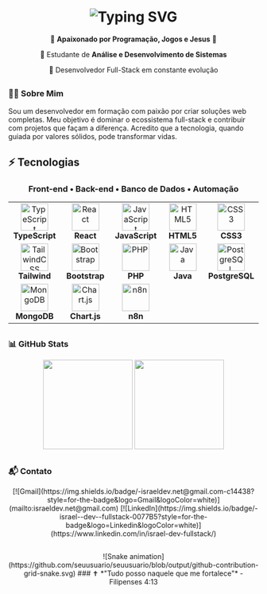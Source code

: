 <h1 align="center">
  <img src="https://readme-typing-svg.herokuapp.com?font=Fira+Code&size=32&duration=2800&pause=2000&color=2E9EF7&center=true&vCenter=true&width=940&lines=Ol%C3%A1%2C+eu+sou+o+Israel+%F0%9F%91%8B;Full-Stack+Developer+%F0%9F%9A%80;Estudante+de+ADS+%F0%9F%93%9A" alt="Typing SVG" />
</h1>

<div align="center">
  
  🤠 **Apaixonado por Programação, Jogos e Jesus** 📖
  
  📓 Estudante de **Análise e Desenvolvimento de Sistemas**
  
  🚀 Desenvolvedor Full-Stack em constante evolução
  
</div>

##

### 👨‍💻 Sobre Mim

Sou um desenvolvedor em formação com paixão por criar soluções web completas. Meu objetivo é dominar o ecossistema full-stack e contribuir com projetos que façam a diferença. Acredito que a tecnologia, quando guiada por valores sólidos, pode transformar vidas.

##

## ⚡ Tecnologias

<div align="center">

### Front-end • Back-end • Banco de Dados • Automação

<table>
  <tr>
    <td align="center" width="100">
      <img src="https://cdn.jsdelivr.net/gh/devicons/devicon/icons/typescript/typescript-original.svg" width="55" height="55" mt="10px" alt="TypeScript" />
      <br><b>TypeScript</b>
    </td>
    <td align="center" width="100">
      <img src="https://cdn.jsdelivr.net/gh/devicons/devicon/icons/react/react-original.svg" width="55" height="55" alt="React" />
      <br><b>React</b>
    </td>
    <td align="center" width="100">
      <img src="https://cdn.jsdelivr.net/gh/devicons/devicon/icons/javascript/javascript-original.svg" width="55" height="55" alt="JavaScript" />
      <br><b>JavaScript</b>
    </td>
    <td align="center" width="100">
      <img src="https://cdn.jsdelivr.net/gh/devicons/devicon/icons/html5/html5-original.svg" width="55" height="55" alt="HTML5" />
      <br><b>HTML5</b>
    </td>
    <td align="center" width="100">
      <img src="https://cdn.jsdelivr.net/gh/devicons/devicon/icons/css3/css3-original.svg" width="55" height="55" alt="CSS3" />
      <br><b>CSS3</b>
    </td>
  </tr>
  <tr>
    <td align="center" width="100">
      <img src="https://cdn.jsdelivr.net/gh/devicons/devicon/icons/tailwindcss/tailwindcss-original.svg" width="55" height="55" alt="TailwindCSS" />
      <br><b>Tailwind</b>
    </td>
    <td align="center" width="100">
      <img src="https://cdn.jsdelivr.net/gh/devicons/devicon/icons/bootstrap/bootstrap-original.svg" width="55" height="55" alt="Bootstrap" />
      <br><b>Bootstrap</b>
    </td>
    <td align="center" width="100">
      <img src="https://cdn.jsdelivr.net/gh/devicons/devicon/icons/php/php-original.svg" width="55" height="55" alt="PHP" />
      <br><b>PHP</b>
    </td>
    <td align="center" width="100">
      <img src="https://cdn.jsdelivr.net/gh/devicons/devicon/icons/java/java-original.svg" width="55" height="55" alt="Java" />
      <br><b>Java</b>
    </td>
    <td align="center" width="100">
      <img src="https://cdn.jsdelivr.net/gh/devicons/devicon/icons/postgresql/postgresql-original.svg" width="55" height="55" alt="PostgreSQL" />
      <br><b>PostgreSQL</b>
    </td>
  </tr>
  <tr>
    <td align="center" width="100">
      <img src="https://cdn.jsdelivr.net/gh/devicons/devicon/icons/mongodb/mongodb-original.svg" width="55" height="55" alt="MongoDB" />
      <br><b>MongoDB</b>
    </td>
    <td align="center" width="100">
      <img src="https://www.chartjs.org/media/logo-title.svg" width="55" height="55" alt="Chart.js" />
      <br><b>Chart.js</b>
    </td>
    <td align="center" width="100">
      <img src="https://cdn.simpleicons.org/n8n" width="55" height="55" alt="n8n" />
      <br><b>n8n</b>
    </td>
  </tr>
</table>

</div>

##

### 📊 GitHub Stats

<div align="center">
   <img height="180em" src="https://github-readme-stats.vercel.app/api?username=israelkg&show_icons=true&theme=tokyonight&include_all_commits=true&count_private=true"/>
   <img height="180em" src="https://github-readme-stats.vercel.app/api/top-langs/?username=israelkg&layout=compact&langs_count=6&theme=tokyonight"/>
</div>

##

### 📬 Contato
<div align="center">
  [![Gmail](https://img.shields.io/badge/-israeldev.net@gmail.com-c14438?style=for-the-badge&logo=Gmail&logoColor=white)](mailto:israeldev.net@gmail.com)
  [![LinkedIn](https://img.shields.io/badge/-israel--dev--fullstack-0077B5?style=for-the-badge&logo=Linkedin&logoColor=white)](https://www.linkedin.com/in/israel-dev-fullstack/)
</div>

##

<div align="center">
  ![Snake animation](https://github.com/seuusuario/seuusuario/blob/output/github-contribution-grid-snake.svg)
  ### ✝️ *"Tudo posso naquele que me fortalece"* - Filipenses 4:13
</div>
